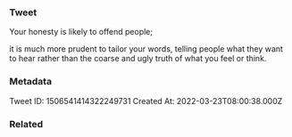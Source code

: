 ### Tweet
Your honesty is likely to offend people;

it is much more prudent to tailor your words, telling people what they want to hear rather than the coarse and ugly truth of what you feel or think.

### Metadata
Tweet ID: 1506541414322249731
Created At: 2022-03-23T08:00:38.000Z

### Related


